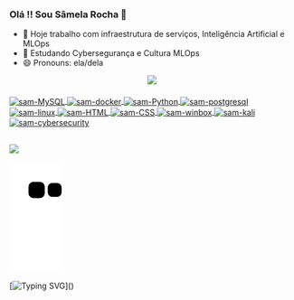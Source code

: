 ### Olá !! Sou Sâmela Rocha 👋


- 🔭 Hoje trabalho com infraestrutura de serviços, Inteligência Artificial e MLOps
- 🌱 Estudando Cybersegurança e Cultura MLOps
- 😄 Pronouns: ela/dela

<div align="center">
  <a href="https://github.com/samelakaroline">
  <img height="180em" src="https://github-readme-stats.vercel.app/api?username=samelakaroline&show_icons=true&theme=dark&include_all_commits=true&count_private=false"/>
</div>
	
<div style="display: inline_block"><br>
  <img align="center" alt="sam-MySQL" height="30" width="40" src="https://cdn.jsdelivr.net/gh/devicons/devicon/icons/mysql/mysql-plain.svg">
  <img align="center" alt="sam-docker" height="30" width="40" src="https://www.donaldonsoftware.com/images/docker.png">
  <img align="center" alt="sam-Python" height="30" width="40" src="https://cdn.jsdelivr.net/gh/devicons/devicon/icons/python/python-original.svg">
  <img align="center" alt="sam-postgresql" height="30" width="40" src="https://download.logo.wine/logo/PostgreSQL/PostgreSQL-Logo.wine.png">
  <img align="center" alt="sam-linux" height="30" width="40" src="https://1000logos.net/wp-content/uploads/2017/03/LINUX-LOGO.png">
  <img align="center" alt="sam-HTML" height="30" width="40" src="https://cdn.jsdelivr.net/gh/devicons/devicon/icons/html5/html5-original.svg">
  <img align="center" alt="sam-CSS" height="30" width="40" src="https://cdn.jsdelivr.net/gh/devicons/devicon/icons/css3/css3-original.svg">
  <img align="center" alt="sam-winbox" height="30" width="40" src="https://i.pinimg.com/originals/8f/4c/e5/8f4ce5171b6ba9d319450d9a37707656.jpg">
  <img align="center" alt="sam-kali" height="30" width="40" src="https://logodix.com/logo/1287692.png">
  <img align="center" alt="sam-cybersecurity" height="30" width="40" src="https://icon-library.com/images/hackers-icon/hackers-icon-22.jpg">
  </div>
	
  ##
 
<div> 
  <a href="https://www.linkedin.com/in/s%C3%A2mela-r-28b1b013b/" target="_blank"><img src="https://img.shields.io/badge/-LinkedIn-%230077B5?style=for-the-badge&logo=linkedin&logoColor=white" target="_blank"></a>
  
  ![Snake gif](https://github.com/samelakaroline/samelakaroline/blob/output/github-contribution-grid-snake.svg)
</div>
	
<!-- 	
  <summary><b>⚡ My best projects</b></summary>
  <br/>
<p align="center">
  <a href="https://github.com/samelakaroline/FeedBeasy">
    <img width='49%' align="center" src="https://github-readme-stats.vercel.app/api/pin/?username=samelakaroline&repo=FeedBeasy&theme=react" />
  </a>
  <span>&nbsp;</span>
  <a href="https://github.com/samelakaroline/FeedBack-app">
    <img width='49%' align="center" src="https://github-readme-stats.vercel.app/api/pin/?username=samelakaroline&repo=FeedBack-app&theme=react" />
  </a>
  <span>&nbsp;</span
</p> 
  ## -->
 
  
  [![Typing SVG](https://readme-typing-svg.herokuapp.com?font=Ubuntu&color=blue&vCenter=true&lines=samelakaroline+thanks+for+your+visit!)]()
	
